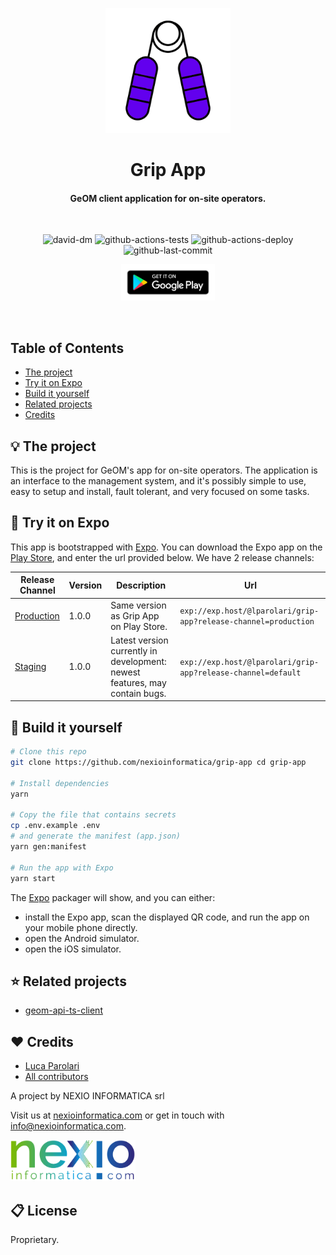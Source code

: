 <p align="center">
    <img src="docs/logo.png" alt="Logo" width="200px" />
    <h1 align="center">Grip App</h1>
</p>

<h4 align="center">GeOM client application for on-site operators.</h4>

<br />

<p align="center">
    <img src="https://david-dm.org/nexioinformatica/geom-api-ts-client.svg" alt="david-dm" />
    <img src="https://github.com/nexioinformatica/grip-app/workflows/publish-prod/badge.svg" alt="github-actions-tests" />
    <img src="https://github.com/nexioinformatica/grip-app/workflows/test-and-lint/badge.svg" alt="github-actions-deploy" />
    <img src="https://img.shields.io/github/last-commit/nexioinformatica/grip-app.svg" alt="github-last-commit">
</p>

<p align="center">
  <a href="https://play.google.com/store/apps/details?id=com.nexioinformatica.grip.app">
    <img alt="google-play" src="docs/google-play-badge.png" width="150" />
  </a>
</p>

<br />

## Table of Contents

- [The project](#the-project)
- [Try it on Expo](#try-it-on-expo)
- [Build it yourself](#build-it-yourself)
- [Related projects](#related-projects)
- [Credits](#credits)

## 💡 The project

This is the project for GeOM's app for on-site operators. The application is an interface to the management system, and it's possibly simple to use, easy to setup and install, fault tolerant, and very focused on some tasks.

## 📱 Try it on Expo

This app is bootstrapped with [Expo](https://expo.io). You can download the Expo app on the [Play Store](https://play.google.com/store/apps/details?id=host.exp.exponent), and enter the url provided below. We have 2 release channels:

| Release Channel                                                                       | Version | Description                                                                 | Url                                                             |
| ------------------------------------------------------------------------------------- | ------- | --------------------------------------------------------------------------- | --------------------------------------------------------------- |
| [Production](https://expo.io/@lparolari/projects/grip-app?release-channel=production) | 1.0.0   | Same version as Grip App on Play Store.                                     | `exp://exp.host/@lparolari/grip-app?release-channel=production` |
| [Staging](https://expo.io/@lparolari/projects/grip-app?release-channel=default)       | 1.0.0   | Latest version currently in development: newest features, may contain bugs. | `exp://exp.host/@lparolari/grip-app?release-channel=default`    |

## 🔨 Build it yourself

```bash
# Clone this repo
git clone https://github.com/nexioinformatica/grip-app cd grip-app

# Install dependencies
yarn

# Copy the file that contains secrets
cp .env.example .env
# and generate the manifest (app.json)
yarn gen:manifest

# Run the app with Expo
yarn start
```

The [Expo](https://expo.io) packager will show, and you can either:

- install the Expo app, scan the displayed QR code, and run the app on your mobile phone directly.
- open the Android simulator.
- open the iOS simulator.

## ⭐ Related projects

- [geom-api-ts-client](https://github.com/nexioinformatica/geom-api-ts-client)

## ❤️ Credits

- [Luca Parolari](https://github.com/lparolari)
- [All contributors](https://github.com/nexioinformatica/grip-app/contributors)

A project by NEXIO INFORMATICA srl

Visit us at [nexioinformatica.com](https://nexioinformatica.com) or get in touch with [info@nexioinformatica.com](mailto:info@nexioinformatica.com).

<img src="docs/nexio-logo.png" width="200" />

## 📋 License

Proprietary.
